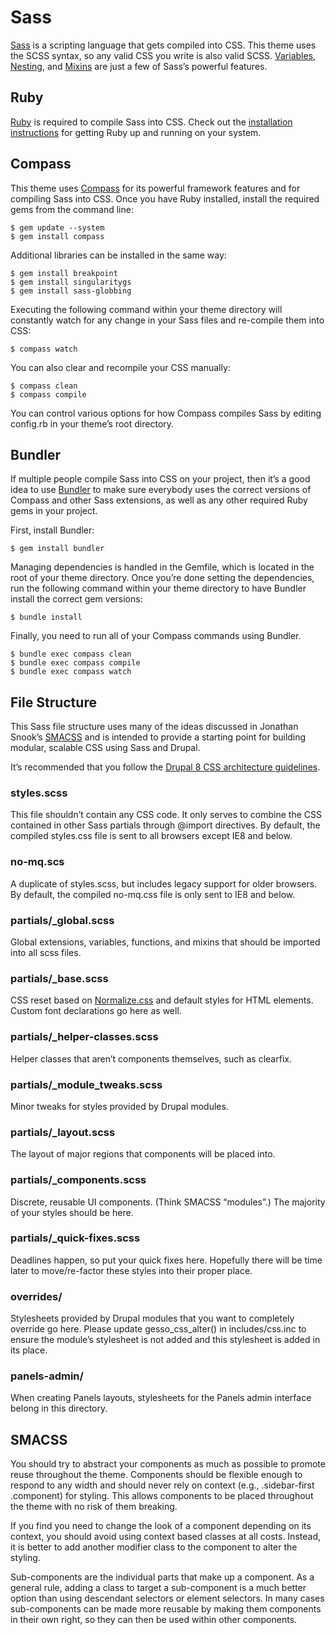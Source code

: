 # Sass

[Sass](http://sass-lang.com/) is a scripting language that gets compiled into
CSS. This theme uses the SCSS syntax, so any valid CSS you write is also valid
SCSS. [Variables](http://sass-lang.com/documentation/file.SASS_REFERENCE.html#variables_),
[Nesting](http://sass-lang.com/documentation/file.SASS_REFERENCE.html#css_extensions),
and [Mixins](http://sass-lang.com/documentation/file.SASS_REFERENCE.html#mixins)
are just a few of Sass’s powerful features.


## Ruby

[Ruby](https://www.ruby-lang.org/en/) is required to compile Sass into CSS.
Check out the [installation instructions](https://www.ruby-lang.org/en/installation/)
for getting Ruby up and running on your system.


## Compass

This theme uses [Compass](http://compass-style.org/) for its powerful framework
features and for compiling Sass into CSS. Once you have Ruby installed, install
the required gems from the command line:

```
$ gem update --system
$ gem install compass
```

Additional libraries can be installed in the same way:

```
$ gem install breakpoint
$ gem install singularitygs
$ gem install sass-globbing
```

Executing the following command within your theme directory will constantly
watch for any change in your Sass files and re-compile them into CSS:

```
$ compass watch
```

You can also clear and recompile your CSS manually:

```
$ compass clean
$ compass compile
```

You can control various options for how Compass compiles Sass by editing
config.rb in your theme’s root directory.


## Bundler

If multiple people compile Sass into CSS on your project, then it’s a good idea
to use [Bundler](http://bundler.io) to make sure everybody uses the correct
versions of Compass and other Sass extensions, as well as any other required
Ruby gems in your project.

First, install Bundler:

```
$ gem install bundler
```

Managing dependencies is handled in the Gemfile, which is located in the root of
your theme directory. Once you’re done setting the dependencies, run the
following command within your theme directory to have Bundler install the
correct gem versions:

```
$ bundle install
```

Finally, you need to run all of your Compass commands using Bundler.

```
$ bundle exec compass clean
$ bundle exec compass compile
$ bundle exec compass watch
```


## File Structure

This Sass file structure uses many of the ideas discussed in Jonathan Snook’s
[SMACSS](http://smacss.com) and is intended to provide a starting point for
building modular, scalable CSS using Sass and Drupal.

It’s recommended that you follow the
[Drupal 8 CSS architecture guidelines](https://drupal.org/node/1887918).

### styles.scss
This file shouldn’t contain any CSS code. It only serves to combine the CSS
contained in other Sass partials through @import directives. By default, the
compiled styles.css file is sent to all browsers except IE8 and below.

### no-mq.scs
A duplicate of styles.scss, but includes legacy support for older browsers. By
default, the compiled no-mq.css file is only sent to IE8 and below.

### partials/_global.scss
Global extensions, variables, functions, and mixins that should be imported into
all scss files.

### partials/_base.scss
CSS reset based on [Normalize.css](http://necolas.github.io/normalize.css) and
default styles for HTML elements. Custom font declarations go here as well.

### partials/_helper-classes.scss
Helper classes that aren’t components themselves, such as clearfix.

### partials/_module_tweaks.scss
Minor tweaks for styles provided by Drupal modules.

### partials/_layout.scss
The layout of major regions that components will be placed into.

### partials/_components.scss
Discrete, reusable UI components. (Think SMACSS “modules”.) The majority of your
styles should be here.

### partials/_quick-fixes.scss
Deadlines happen, so put your quick fixes here. Hopefully there will be time
later to move/re-factor these styles into their proper place.

### overrides/
Stylesheets provided by Drupal modules that you want to completely override go
here. Please update gesso_css_alter() in includes/css.inc to ensure the module’s
stylesheet is not added and this stylesheet is added in its place.

### panels-admin/
When creating Panels layouts, stylesheets for the Panels admin interface belong
in this directory.


## SMACSS

You should try to abstract your components as much as possible to promote reuse
throughout the theme. Components should be flexible enough to respond to any
width and should never rely on context (e.g., .sidebar-first .component) for
styling. This allows components to be placed throughout the theme with no risk
of them breaking.

If you find you need to change the look of a component depending on its context,
you should avoid using context based classes at all costs. Instead, it is better
to add another modifier class to the component to alter the styling.

Sub-components are the individual parts that make up a component. As a general
rule, adding a class to target a sub-component is a much better option than
using descendant selectors or element selectors. In many cases sub-components
can be made more reusable by making them components in their own right, so they
can then be used within other components.
